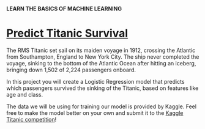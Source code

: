 #### LEARN THE BASICS OF MACHINE LEARNING
# [Predict Titanic Survival](https://www.codecademy.com/courses/machine-learning/projects/logistic-regression-titanic) 

The RMS Titanic set sail on its maiden voyage in 1912, crossing the Atlantic from Southampton, England to New York City. 
The ship never completed the voyage, sinking to the bottom of the Atlantic Ocean after hitting an iceberg, bringing down 1,502 of 2,224 passengers onboard.

In this project you will create a Logistic Regression model that predicts which passengers survived the sinking of the Titanic, based on features like age and class.

The data we will be using for training our model is provided by Kaggle. 
Feel free to make the model better on your own and submit it to the [Kaggle Titanic competition](https://www.kaggle.com/c/titanic)!

